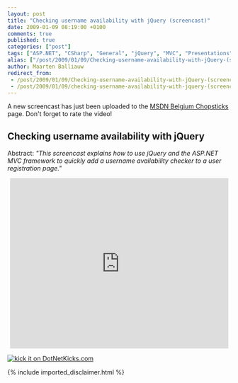 ```yaml
---
layout: post
title: "Checking username availability with jQuery (screencast)"
date: 2009-01-09 08:19:00 +0100
comments: true
published: true
categories: ["post"]
tags: ["ASP.NET", "CSharp", "General", "jQuery", "MVC", "Presentations", "Publications", "Screencasts"]
alias: ["/post/2009/01/09/Checking-username-availability-with-jQuery-(screencast).aspx", "/post/2009/01/09/checking-username-availability-with-jquery-(screencast).aspx"]
author: Maarten Balliauw
redirect_from:
 - /post/2009/01/09/Checking-username-availability-with-jQuery-(screencast).aspx
 - /post/2009/01/09/checking-username-availability-with-jquery-(screencast).aspx
---
```

<p>
A new screencast has just been uploaded to the <a href="http://www.microsoft.com/belux/MSDN/nl/chopsticks/default.aspx?id=832" target="_blank">MSDN Belgium Chopsticks</a> page. Don&#39;t forget to rate the video! 
</p>
<h2>Checking username availability with jQuery</h2>
<p>
Abstract: <em>&quot;This screencast explains how to use jQuery and the ASP.NET MVC framework to quickly add a username availability checker to a user registration page.&quot;</em> 
</p>
<p style="text-align: center">
<iframe src="http://www.microsoft.com/belux/msdn/nl/chopsticks/player.aspx?id=832&amp;e=1" width="493" height="385" frameborder="0"></iframe>
</p>
<p>
<a href="http://www.dotnetkicks.com/kick/?url=/post/2009/01/09/Checking-username-availability-with-jQuery-(screencast).aspx&amp;title=Checking username availability with jQuery (screencast)">
                    <img src="http://www.dotnetkicks.com/Services/Images/KickItImageGenerator.ashx?url=/post/2009/01/09/Checking-username-availability-with-jQuery-(screencast).aspx" border="0" alt="kick it on DotNetKicks.com" />
                  </a><a href="http://www.dotnetkicks.com/kick/?url=/post/2008/12/22/Checking-username-availability-with-jQuery-(screencast).aspx&amp;title=Checking username availability with jQuery (screencast)"></a>
</p>

{% include imported_disclaimer.html %}
